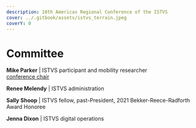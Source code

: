 ```yaml
---
description: 10th Americas Regional Conference of the ISTVS
cover: ../.gitbook/assets/istvs_terrain.jpeg
coverY: 0
---
```


# Committee

**Mike Parker** | ISTVS participant and mobility researcher\
[conference chair](mailto:Michael.W.Parker@erdc.dren.mil)

**Renee Melendy** | ISTVS administration

**Sally Shoop** | ISTVS fellow, past-President, 2021 Bekker-Reece-Radforth Award Honoree

**Jenna Dixon** | ISTVS digital operations
